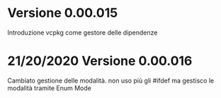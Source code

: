 # Versione 0.00.015
Introduzione vcpkg come gestore delle dipendenze

# 21/20/2020 Versione 0.00.016

Cambiato gestione delle modalità. non uso più gli #ifdef ma gestisco le modalità tramite Enum Mode 






